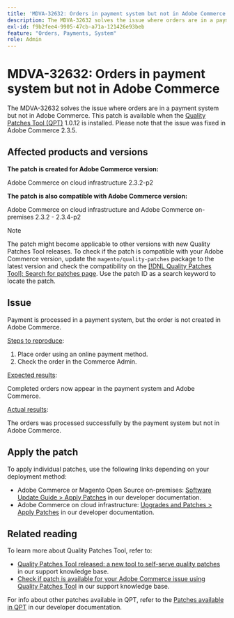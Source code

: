 ```yaml
---
title: 'MDVA-32632: Orders in payment system but not in Adobe Commerce'
description: The MDVA-32632 solves the issue where orders are in a payment system but not in Adobe Commerce. This patch is available when the [Quality Patches Tool (QPT)](/help/announcements/adobe-commerce-announcements/magento-quality-patches-released-new-tool-to-self-serve-quality-patches.md) 1.0.12 is installed. Please note that the issue was fixed in Adobe Commerce 2.3.5.
exl-id: f9b2fee4-9905-47cb-a71a-121426e93beb
feature: "Orders, Payments, System"
role: Admin
---
```

# MDVA-32632: Orders in payment system but not in Adobe Commerce

The MDVA-32632 solves the issue where orders are in a payment system but not in Adobe Commerce. This patch is available when the [Quality Patches Tool (QPT)](/help/announcements/adobe-commerce-announcements/magento-quality-patches-released-new-tool-to-self-serve-quality-patches.md) 1.0.12 is installed. Please note that the issue was fixed in Adobe Commerce 2.3.5.

## Affected products and versions

**The patch is created for Adobe Commerce version:**

Adobe Commerce on cloud infrastructure 2.3.2-p2

**The patch is also compatible with Adobe Commerce version:**

Adobe Commerce on cloud infrastructure and Adobe Commerce on-premises 2.3.2 - 2.3.4-p2

>[!NOTE]
>
>The patch might become applicable to other versions with new Quality Patches Tool releases. To check if the patch is compatible with your Adobe Commerce version, update the `magento/quality-patches` package to the latest version and check the compatibility on the [[!DNL Quality Patches Tool]: Search for patches page](https://devdocs.magento.com/quality-patches/tool.html#patch-grid). Use the patch ID as a search keyword to locate the patch.

## Issue

Payment is processed in a payment system, but the order is not created in Adobe Commerce.

<u>Steps to reproduce</u>:

1. Place order using an online payment method.
1. Check the order in the Commerce Admin.

<u>Expected results</u>:

Completed orders now appear in the payment system and Adobe Commerce.

<u>Actual results</u>:

The orders was processed successfully by the payment system but not in Adobe Commerce.

## Apply the patch

To apply individual patches, use the following links depending on your deployment method:

* Adobe Commerce or Magento Open Source on-premises: [Software Update Guide > Apply Patches](https://devdocs.magento.com/guides/v2.4/comp-mgr/patching/mqp.html) in our developer documentation.
* Adobe Commerce on cloud infrastructure: [Upgrades and Patches > Apply Patches](https://devdocs.magento.com/cloud/project/project-patch.html) in our developer documentation.

## Related reading

To learn more about Quality Patches Tool, refer to:

* [Quality Patches Tool released: a new tool to self-serve quality patches](/help/announcements/adobe-commerce-announcements/magento-quality-patches-released-new-tool-to-self-serve-quality-patches.md) in our support knowledge base.
* [Check if patch is available for your Adobe Commerce issue using Quality Patches Tool](/help/support-tools/patches-available-in-qpt-tool/check-patch-for-magento-issue-with-magento-quality-patches.md) in our support knowledge base.

For info about other patches available in QPT, refer to the [Patches available in QPT](https://devdocs.magento.com/quality-patches/tool.html#patch-grid) in our developer documentation.
